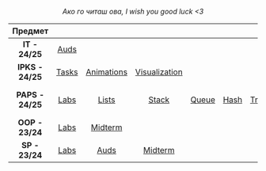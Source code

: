 <div align="center">

*Ако го читаш ова, I wish you good luck <3*

| Предмет | | | | | | | | |
| :---: | :---: | :---: | :---: | :---: | :---: | :---: | :---: | :---: |
| **IT - 24/25** | [Auds](https://github.com/mrkskq/uni-stuff/tree/main/IT/auds) | | | | | | | |
| **IPKS - 24/25** | [Tasks](https://github.com/mrkskq/uni-stuff/tree/main/IPKS/zadaci) | [Animations](https://github.com/mrkskq/uni-stuff/tree/main/IPKS/animacii) | [Visualization](https://github.com/mrkskq/uni-stuff/tree/main/IPKS/vizuelizacija) | | | | | |
| **PAPS - 24/25** | [Labs](https://github.com/mrkskq/uni-stuff/tree/main/PAPS/labs) | [Lists](https://github.com/mrkskq/uni-stuff/tree/main/PAPS/listi) | [Stack](https://github.com/mrkskq/uni-stuff/tree/main/PAPS/stack) | [Queue](https://github.com/mrkskq/uni-stuff/tree/main/PAPS/queue) | [Hash](https://github.com/mrkskq/uni-stuff/tree/main/PAPS/hash) | [Trees](https://github.com/mrkskq/uni-stuff/tree/main/PAPS/drva) | [Graphs](https://github.com/mrkskq/uni-stuff/tree/main/PAPS/grafovi) | [Algorithm design techniques](https://github.com/mrkskq/uni-stuff/tree/main/PAPS/tehnikiNaKreiranjeAlgoritmi) |
| **OOP - 23/24** | [Labs](https://github.com/mrkskq/uni-stuff/tree/main/OOP/labs) | [Midterm](https://github.com/mrkskq/uni-stuff/tree/main/OOP/kolokviumski) | | | | | | |
| **SP - 23/24** | [Labs](https://github.com/mrkskq/uni-stuff/tree/main/SP/labs) | [Auds](https://github.com/mrkskq/uni-stuff/tree/main/SP/auditoriski)  | [Midterm](https://github.com/mrkskq/uni-stuff/tree/main/SP/za%20vezhbanje) | | | | | |

</div>
